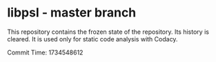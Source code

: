 # libpsl - master branch

This repository contains the frozen state of the repository.
Its history is cleared. It is used only for static code
analysis with Codacy.

Commit Time: 1734548612